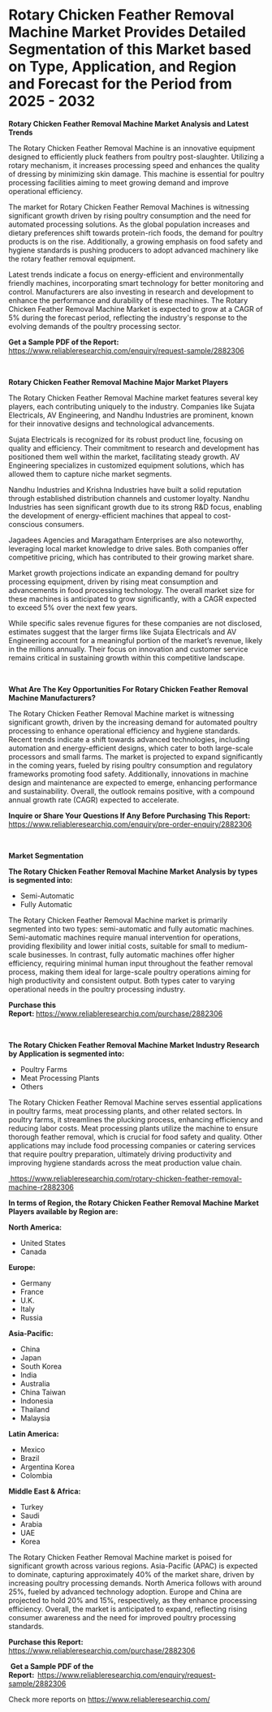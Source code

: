 <p><h1>Rotary Chicken Feather Removal Machine Market Provides Detailed Segmentation of this Market based on Type, Application, and Region and Forecast for the Period from 2025 - 2032</h1></p><p><strong>Rotary Chicken Feather Removal Machine Market Analysis and Latest Trends</strong></p>
<p><p>The Rotary Chicken Feather Removal Machine is an innovative equipment designed to efficiently pluck feathers from poultry post-slaughter. Utilizing a rotary mechanism, it increases processing speed and enhances the quality of dressing by minimizing skin damage. This machine is essential for poultry processing facilities aiming to meet growing demand and improve operational efficiency.</p><p>The market for Rotary Chicken Feather Removal Machines is witnessing significant growth driven by rising poultry consumption and the need for automated processing solutions. As the global population increases and dietary preferences shift towards protein-rich foods, the demand for poultry products is on the rise. Additionally, a growing emphasis on food safety and hygiene standards is pushing producers to adopt advanced machinery like the rotary feather removal equipment.</p><p>Latest trends indicate a focus on energy-efficient and environmentally friendly machines, incorporating smart technology for better monitoring and control. Manufacturers are also investing in research and development to enhance the performance and durability of these machines. The Rotary Chicken Feather Removal Machine Market is expected to grow at a CAGR of 5% during the forecast period, reflecting the industry's response to the evolving demands of the poultry processing sector.</p></p>
<p><strong>Get a Sample PDF of the Report:&nbsp;</strong> <a href="https://www.reliableresearchiq.com/enquiry/request-sample/2882306?utm_campaign=3083&utm_medium=2&utm_source=Github&utm_content=ia&utm_term=13032025&utm_id=rotary-chicken-feather-removal-machine">https://www.reliableresearchiq.com/enquiry/request-sample/2882306</a></p>
<p>&nbsp;</p>
<p><strong>Rotary Chicken Feather Removal Machine Major Market Players</strong></p>
<p><p>The Rotary Chicken Feather Removal Machine market features several key players, each contributing uniquely to the industry. Companies like Sujata Electricals, AV Engineering, and Nandhu Industries are prominent, known for their innovative designs and technological advancements. </p><p>Sujata Electricals is recognized for its robust product line, focusing on quality and efficiency. Their commitment to research and development has positioned them well within the market, facilitating steady growth. AV Engineering specializes in customized equipment solutions, which has allowed them to capture niche market segments.</p><p>Nandhu Industries and Krishna Industries have built a solid reputation through established distribution channels and customer loyalty. Nandhu Industries has seen significant growth due to its strong R&D focus, enabling the development of energy-efficient machines that appeal to cost-conscious consumers. </p><p>Jagadees Agencies and Maragatham Enterprises are also noteworthy, leveraging local market knowledge to drive sales. Both companies offer competitive pricing, which has contributed to their growing market share. </p><p>Market growth projections indicate an expanding demand for poultry processing equipment, driven by rising meat consumption and advancements in food processing technology. The overall market size for these machines is anticipated to grow significantly, with a CAGR expected to exceed 5% over the next few years.</p><p>While specific sales revenue figures for these companies are not disclosed, estimates suggest that the larger firms like Sujata Electricals and AV Engineering account for a meaningful portion of the market’s revenue, likely in the millions annually. Their focus on innovation and customer service remains critical in sustaining growth within this competitive landscape.</p></p>
<p>&nbsp;</p>
<p><strong>What Are The Key Opportunities For Rotary Chicken Feather Removal Machine Manufacturers?</strong></p>
<p><p>The Rotary Chicken Feather Removal Machine market is witnessing significant growth, driven by the increasing demand for automated poultry processing to enhance operational efficiency and hygiene standards. Recent trends indicate a shift towards advanced technologies, including automation and energy-efficient designs, which cater to both large-scale processors and small farms. The market is projected to expand significantly in the coming years, fueled by rising poultry consumption and regulatory frameworks promoting food safety. Additionally, innovations in machine design and maintenance are expected to emerge, enhancing performance and sustainability. Overall, the outlook remains positive, with a compound annual growth rate (CAGR) expected to accelerate.</p></p>
<p><strong>Inquire or Share Your Questions If Any Before Purchasing This Report:</strong> <a href="https://www.reliableresearchiq.com/enquiry/pre-order-enquiry/2882306?utm_campaign=3083&utm_medium=2&utm_source=Github&utm_content=ia&utm_term=13032025&utm_id=rotary-chicken-feather-removal-machine">https://www.reliableresearchiq.com/enquiry/pre-order-enquiry/2882306</a></p>
<p>&nbsp;</p>
<p><strong>Market Segmentation</strong></p>
<p><strong>The Rotary Chicken Feather Removal Machine Market Analysis by types is segmented into:</strong></p>
<p><ul><li>Semi-Automatic</li><li>Fully Automatic</li></ul></p>
<p><p>The Rotary Chicken Feather Removal Machine market is primarily segmented into two types: semi-automatic and fully automatic machines. Semi-automatic machines require manual intervention for operations, providing flexibility and lower initial costs, suitable for small to medium-scale businesses. In contrast, fully automatic machines offer higher efficiency, requiring minimal human input throughout the feather removal process, making them ideal for large-scale poultry operations aiming for high productivity and consistent output. Both types cater to varying operational needs in the poultry processing industry.</p></p>
<p><strong>Purchase this Report:&nbsp;</strong><a href="https://www.reliableresearchiq.com/purchase/2882306?utm_campaign=3083&utm_medium=2&utm_source=Github&utm_content=ia&utm_term=13032025&utm_id=rotary-chicken-feather-removal-machine">https://www.reliableresearchiq.com/purchase/2882306</a></p>
<p>&nbsp;</p>
<p><strong>The Rotary Chicken Feather Removal Machine Market Industry Research by Application is segmented into:</strong></p>
<p><ul><li>Poultry Farms</li><li>Meat Processing Plants</li><li>Others</li></ul></p>
<p><p>The Rotary Chicken Feather Removal Machine serves essential applications in poultry farms, meat processing plants, and other related sectors. In poultry farms, it streamlines the plucking process, enhancing efficiency and reducing labor costs. Meat processing plants utilize the machine to ensure thorough feather removal, which is crucial for food safety and quality. Other applications may include food processing companies or catering services that require poultry preparation, ultimately driving productivity and improving hygiene standards across the meat production value chain.</p></p>
<p><a href="https://www.reliableresearchiq.com/rotary-chicken-feather-removal-machine-r2882306?utm_campaign=3083&utm_medium=2&utm_source=Github&utm_content=ia&utm_term=13032025&utm_id=rotary-chicken-feather-removal-machine">&nbsp;https://www.reliableresearchiq.com/rotary-chicken-feather-removal-machine-r2882306</a></p>
<p><strong>In terms of Region, the Rotary Chicken Feather Removal Machine Market Players available by Region are:</strong></p>
<p>
    <p> <strong> North America: </strong>
        <ul>
            <li>United States</li>
            <li>Canada</li>
        </ul>
        </p> 
    <p> <strong> Europe: </strong>
        <ul>
            <li>Germany</li>
            <li>France</li>
            <li>U.K.</li>
            <li>Italy</li>
            <li>Russia</li>
        </ul>
        </p> 
    <p> <strong> Asia-Pacific: </strong>
        <ul>
            <li>China</li>
            <li>Japan</li>
            <li>South Korea</li>
            <li>India</li>
            <li>Australia</li>
            <li>China Taiwan</li>
            <li>Indonesia</li>
            <li>Thailand</li>
            <li>Malaysia</li>
        </ul>
        </p> 
    <p> <strong> Latin America: </strong>
        <ul>
            <li>Mexico</li>
            <li>Brazil</li>
            <li>Argentina Korea</li>
            <li>Colombia</li>
        </ul>
        </p> 
    <p> <strong> Middle East & Africa: </strong>
        <ul>
            <li>Turkey</li>
            <li>Saudi</li>
            <li>Arabia</li>
            <li>UAE</li>
            <li>Korea</li>
        </ul>
    </p>
    </p>
<p><p>The Rotary Chicken Feather Removal Machine market is poised for significant growth across various regions. Asia-Pacific (APAC) is expected to dominate, capturing approximately 40% of the market share, driven by increasing poultry processing demands. North America follows with around 25%, fueled by advanced technology adoption. Europe and China are projected to hold 20% and 15%, respectively, as they enhance processing efficiency. Overall, the market is anticipated to expand, reflecting rising consumer awareness and the need for improved poultry processing standards.</p></p>
<p><strong>Purchase this Report: </strong><a href="https://www.reliableresearchiq.com/purchase/2882306?utm_campaign=3083&utm_medium=2&utm_source=Github&utm_content=ia&utm_term=13032025&utm_id=rotary-chicken-feather-removal-machine">https://www.reliableresearchiq.com/purchase/2882306</a></p>
<p>&nbsp;<strong>Get a Sample PDF of the Report:&nbsp;&nbsp;</strong><a href="https://www.reliableresearchiq.com/enquiry/request-sample/2882306?utm_campaign=3083&utm_medium=2&utm_source=Github&utm_content=ia&utm_term=13032025&utm_id=rotary-chicken-feather-removal-machine">https://www.reliableresearchiq.com/enquiry/request-sample/2882306</a></p>
<p><strong></strong></p>
<p>Check more reports on <a href="https://www.reliableresearchiq.com/?utm_campaign=3083&utm_medium=2&utm_source=Github&utm_content=ia&utm_term=13032025&utm_id=rotary-chicken-feather-removal-machine">https://www.reliableresearchiq.com/</a></p>